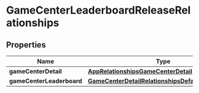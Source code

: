 

# GameCenterLeaderboardReleaseRelationships


## Properties

| Name | Type | Description | Notes |
|------------ | ------------- | ------------- | -------------|
|**gameCenterDetail** | [**AppRelationshipsGameCenterDetail**](AppRelationshipsGameCenterDetail.md) |  |  [optional] |
|**gameCenterLeaderboard** | [**GameCenterDetailRelationshipsDefaultLeaderboard**](GameCenterDetailRelationshipsDefaultLeaderboard.md) |  |  [optional] |



